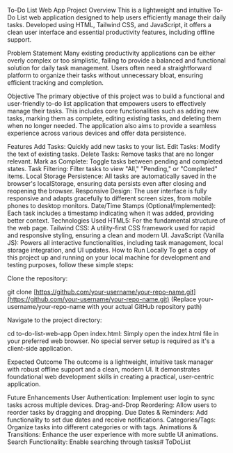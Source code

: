 To-Do List Web App
Project Overview
This is a lightweight and intuitive To-Do List web application designed to help users efficiently manage their daily tasks. Developed using HTML, Tailwind CSS, and JavaScript, it offers a clean user interface and essential productivity features, including offline support.

Problem Statement
Many existing productivity applications can be either overly complex or too simplistic, failing to provide a balanced and functional solution for daily task management. Users often need a straightforward platform to organize their tasks without unnecessary bloat, ensuring efficient tracking and completion.

Objective
The primary objective of this project was to build a functional and user-friendly to-do list application that empowers users to effectively manage their tasks. This includes core functionalities such as adding new tasks, marking them as complete, editing existing tasks, and deleting them when no longer needed. The application also aims to provide a seamless experience across various devices and offer data persistence.

Features
Add Tasks: Quickly add new tasks to your list.
Edit Tasks: Modify the text of existing tasks.
Delete Tasks: Remove tasks that are no longer relevant.
Mark as Complete: Toggle tasks between pending and completed states.
Task Filtering: Filter tasks to view "All," "Pending," or "Completed" items.
Local Storage Persistence: All tasks are automatically saved in the browser's localStorage, ensuring data persists even after closing and reopening the browser.
Responsive Design: The user interface is fully responsive and adapts gracefully to different screen sizes, from mobile phones to desktop monitors.
Date/Time Stamps (Optional/Implemented): Each task includes a timestamp indicating when it was added, providing better context.
Technologies Used
HTML5: For the fundamental structure of the web page.
Tailwind CSS: A utility-first CSS framework used for rapid and responsive styling, ensuring a clean and modern UI.
JavaScript (Vanilla JS): Powers all interactive functionalities, including task management, local storage integration, and UI updates.
How to Run Locally
To get a copy of this project up and running on your local machine for development and testing purposes, follow these simple steps:

Clone the repository:

git clone [https://github.com/your-username/your-repo-name.git](https://github.com/your-username/your-repo-name.git)
(Replace your-username/your-repo-name with your actual GitHub repository path)

Navigate to the project directory:

cd to-do-list-web-app
Open index.html: Simply open the index.html file in your preferred web browser. No special server setup is required as it's a client-side application.

Expected Outcome
The outcome is a lightweight, intuitive task manager with robust offline support and a clean, modern UI. It demonstrates foundational web development skills in creating a practical, user-centric application.

Future Enhancements
User Authentication: Implement user login to sync tasks across multiple devices.
Drag-and-Drop Reordering: Allow users to reorder tasks by dragging and dropping.
Due Dates & Reminders: Add functionality to set due dates and receive notifications.
Categories/Tags: Organize tasks into different categories or with tags.
Animations & Transitions: Enhance the user experience with more subtle UI animations.
Search Functionality: Enable searching through tasks# ToDoList
